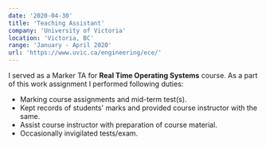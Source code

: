 ```yaml
---
date: '2020-04-30'
title: 'Teaching Assistant'
company: 'University of Victoria'
location: 'Victoria, BC'
range: 'January - April 2020'
url: 'https://www.uvic.ca/engineering/ece/'
---
```


I served as a Marker TA for **Real Time Operating Systems** course. As a part of this work assignment I performed following duties:

- Marking course assignments and mid-term test(s).
- Kept records of students' marks and provided course instructor with the same.
- Assist course instructor with preparation of course material.
- Occasionally invigilated tests/exam.
